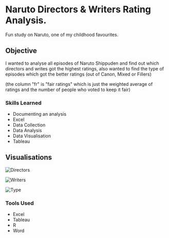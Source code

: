 # Naruto Directors & Writers Rating Analysis.

Fun study on Naruto, one of my childhood favourites.

## Objective

I wanted to analyse all episodes of Naruto Shippuden and find out which directors and writes got the highest ratings, also wanted to find the type of episodes which got the better ratings (out of Canon, Mixed or Fillers) 

(the column "fr" is "fair ratings" which is just the weighted average of ratings and the number of people who voted to keep it fair)

### Skills Learned

- Documenting an analysis
- Excel
- Data Collection
- Data Analysis
- Data Visualisation
- Tableau

## Visualisations

![Directors](https://github.com/SamyakJain-DS/naruto-directors-analysis/assets/142383509/e46ced5a-480b-4a64-8310-19c81756abc8)


![Writers](https://github.com/SamyakJain-DS/naruto-directors-analysis/assets/142383509/7d64a837-d008-40a4-b97b-cd026dd73413)


![Type](https://github.com/SamyakJain-DS/naruto-directors-analysis/assets/142383509/cf1955ac-1b69-43ce-bdab-93d53d7c3c1f)



### Tools Used

- Excel
- Tableau
- R
- Word
